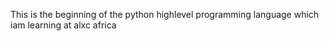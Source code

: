 This is the beginning of the python highlevel programming language which iam learning at alxc africa